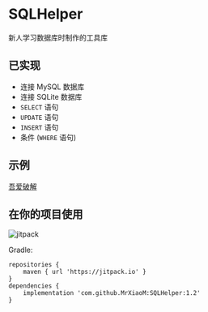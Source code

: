 # SQLHelper
新人学习数据库时制作的工具库

## 已实现

* 连接 MySQL 数据库
* 连接 SQLite 数据库
* `SELECT` 语句
* `UPDATE` 语句
* `INSERT` 语句
* 条件 (`WHERE` 语句)

## 示例

[吾爱破解](https://www.52pojie.cn/thread-1629732-1-1.html)

## 在你的项目使用

![jitpack](https://jitpack.io/v/MrXiaoM/SQLHelper.svg)

Gradle:
```buildscript
repositories {
    maven { url 'https://jitpack.io' }
}
dependencies {
    implementation 'com.github.MrXiaoM:SQLHelper:1.2'
}
```
